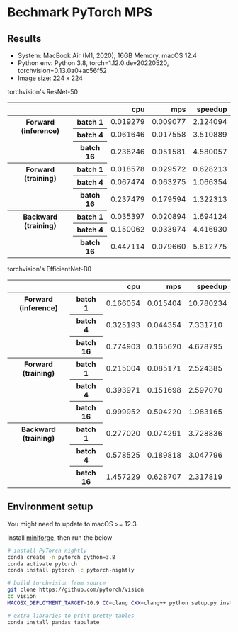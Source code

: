 # Bechmark PyTorch MPS

## Results

- System: MacBook Air (M1, 2020), 16GB Memory, macOS 12.4
- Python env: Python 3.8, torch=1.12.0.dev20220520, torchvision=0.13.0a0+ac56f52
- Image size: 224 x 224

torchvision's ResNet-50

<table>
  <thead>
    <tr style="text-align: right;">
      <th></th>
      <th></th>
      <th>cpu</th>
      <th>mps</th>
      <th>speedup</th>
    </tr>
  </thead>
  <tbody>
    <tr>
      <th rowspan="3" valign="top">Forward (inference)</th>
      <th>batch 1</th>
      <td>0.019279</td>
      <td>0.009077</td>
      <td>2.124094</td>
    </tr>
    <tr>
      <th>batch 4</th>
      <td>0.061646</td>
      <td>0.017558</td>
      <td>3.510889</td>
    </tr>
    <tr>
      <th>batch 16</th>
      <td>0.236246</td>
      <td>0.051581</td>
      <td>4.580057</td>
    </tr>
    <tr>
      <th rowspan="3" valign="top">Forward (training)</th>
      <th>batch 1</th>
      <td>0.018578</td>
      <td>0.029572</td>
      <td>0.628213</td>
    </tr>
    <tr>
      <th>batch 4</th>
      <td>0.067474</td>
      <td>0.063275</td>
      <td>1.066354</td>
    </tr>
    <tr>
      <th>batch 16</th>
      <td>0.237479</td>
      <td>0.179594</td>
      <td>1.322313</td>
    </tr>
    <tr>
      <th rowspan="3" valign="top">Backward (training)</th>
      <th>batch 1</th>
      <td>0.035397</td>
      <td>0.020894</td>
      <td>1.694124</td>
    </tr>
    <tr>
      <th>batch 4</th>
      <td>0.150062</td>
      <td>0.033974</td>
      <td>4.416930</td>
    </tr>
    <tr>
      <th>batch 16</th>
      <td>0.447114</td>
      <td>0.079660</td>
      <td>5.612775</td>
    </tr>
  </tbody>
</table>

torchvision's EfficientNet-B0

<table>
  <thead>
    <tr style="text-align: right;">
      <th></th>
      <th></th>
      <th>cpu</th>
      <th>mps</th>
      <th>speedup</th>
    </tr>
  </thead>
  <tbody>
    <tr>
      <th rowspan="3" valign="top">Forward (inference)</th>
      <th>batch 1</th>
      <td>0.166054</td>
      <td>0.015404</td>
      <td>10.780234</td>
    </tr>
    <tr>
      <th>batch 4</th>
      <td>0.325193</td>
      <td>0.044354</td>
      <td>7.331710</td>
    </tr>
    <tr>
      <th>batch 16</th>
      <td>0.774903</td>
      <td>0.165620</td>
      <td>4.678795</td>
    </tr>
    <tr>
      <th rowspan="3" valign="top">Forward (training)</th>
      <th>batch 1</th>
      <td>0.215004</td>
      <td>0.085171</td>
      <td>2.524385</td>
    </tr>
    <tr>
      <th>batch 4</th>
      <td>0.393971</td>
      <td>0.151698</td>
      <td>2.597070</td>
    </tr>
    <tr>
      <th>batch 16</th>
      <td>0.999952</td>
      <td>0.504220</td>
      <td>1.983165</td>
    </tr>
    <tr>
      <th rowspan="3" valign="top">Backward (training)</th>
      <th>batch 1</th>
      <td>0.277020</td>
      <td>0.074291</td>
      <td>3.728836</td>
    </tr>
    <tr>
      <th>batch 4</th>
      <td>0.578525</td>
      <td>0.189818</td>
      <td>3.047796</td>
    </tr>
    <tr>
      <th>batch 16</th>
      <td>1.457229</td>
      <td>0.628707</td>
      <td>2.317819</td>
    </tr>
  </tbody>
</table>

## Environment setup

You might need to update to macOS >= 12.3

Install [miniforge](https://github.com/conda-forge/miniforge), then run the below

```bash
# install PyTorch nightly
conda create -n pytorch python=3.8
conda activate pytorch
conda install pytorch -c pytorch-nightly

# build torchvision from source
git clone https://github.com/pytorch/vision
cd vision
MACOSX_DEPLOYMENT_TARGET=10.9 CC=clang CXX=clang++ python setup.py install

# extra libraries to print pretty tables
conda install pandas tabulate
```
